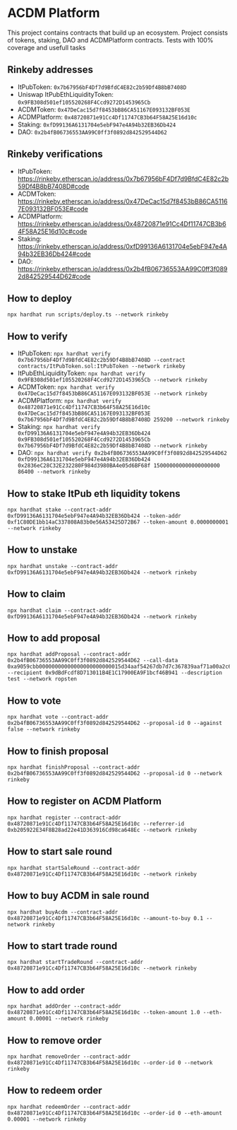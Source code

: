 # ACDM Platform

This project contains contracts that build up an ecosystem. Project consists of tokens, staking, DAO and ACDMPlatform contracts. Tests with 100% coverage and usefull tasks

## Rinkeby addresses
- ItPubToken: `0x7b67956bF4Df7d9BfdC4E82c2b59Df4B8bB7408D`
- Uniswap ItPubEthLiquidityToken: `0x9FB308d501ef105520268F4Ccd9272D1453965Cb`
- ACDMToken: `0x47DeCac15d7f8453bB86CA51167E093132BF053E`
- ACDMPlatform: `0x48720871e91Cc4Df11747CB3b64F58A25E16d10c`
- Staking: `0xfD99136A6131704e5ebF947e4A94b32EB36Db424`
- DAO: `0x2b4fB06736553AA99C0ff3f0892d842529544D62`

## Rinkeby verifications
- ItPubToken: https://rinkeby.etherscan.io/address/0x7b67956bF4Df7d9BfdC4E82c2b59Df4B8bB7408D#code
- ACDMToken: https://rinkeby.etherscan.io/address/0x47DeCac15d7f8453bB86CA51167E093132BF053E#code
- ACDMPlatform: https://rinkeby.etherscan.io/address/0x48720871e91Cc4Df11747CB3b64F58A25E16d10c#code
- Staking: https://rinkeby.etherscan.io/address/0xfD99136A6131704e5ebF947e4A94b32EB36Db424#code
- DAO: https://rinkeby.etherscan.io/address/0x2b4fB06736553AA99C0ff3f0892d842529544D62#code


## How to deploy
```
npx hardhat run scripts/deploy.ts --network rinkeby 
```

## How to verify
- ItPubToken: `npx hardhat verify 0x7b67956bF4Df7d9BfdC4E82c2b59Df4B8bB7408D --contract contracts/ItPubToken.sol:ItPubToken --network rinkeby`
- ItPubEthLiquidityToken: `npx hardhat verify 0x9FB308d501ef105520268F4Ccd9272D1453965Cb --network rinkeby`
- ACDMToken: `npx hardhat verify 0x47DeCac15d7f8453bB86CA51167E093132BF053E --network rinkeby`
- ACDMPlatform: `npx hardhat verify 0x48720871e91Cc4Df11747CB3b64F58A25E16d10c 0x47DeCac15d7f8453bB86CA51167E093132BF053E 0x7b67956bF4Df7d9BfdC4E82c2b59Df4B8bB7408D 259200 --network rinkeby`
- Staking: `npx hardhat verify 0xfD99136A6131704e5ebF947e4A94b32EB36Db424 0x9FB308d501ef105520268F4Ccd9272D1453965Cb 0x7b67956bF4Df7d9BfdC4E82c2b59Df4B8bB7408D --network rinkeby`
- DAO: `npx hardhat verify 0x2b4fB06736553AA99C0ff3f0892d842529544D62 0xfD99136A6131704e5ebF947e4A94b32EB36Db424 0x2836eC28C32E232280F984d3980BA4e05d6BF68f 150000000000000000000 86400 --network rinkeby`


## How to stake ItPub eth liquidity tokens
```
npx hardhat stake --contract-addr 0xfD99136A6131704e5ebF947e4A94b32EB36Db424 --token-addr 0xf1C80DE1bb14aC337808A83b0e56A53425D72B67 --token-amount 0.0000000001 --network rinkeby
```

## How to unstake
```
npx hardhat unstake --contract-addr 0xfD99136A6131704e5ebF947e4A94b32EB36Db424 --network rinkeby
```

## How to claim
```
npx hardhat claim --contract-addr 0xfD99136A6131704e5ebF947e4A94b32EB36Db424 --network rinkeby

```

## How to add proposal
```
npx hardhat addProposal --contract-addr 0x2b4fB06736553AA99C0ff3f0892d842529544D62 --call-data 0xa9059cbb00000000000000000000000015d34aaf54267db7d7c367839aaf71a00a2c6a650000000000000000000000000000000000000000000000000de0b6b3a7640000 --recipient 0x9dBdFcdf8D713011B4E1C17900EA9F1bcf46B941 --description test --network ropsten

```

## How to vote
```
npx hardhat vote --contract-addr 0x2b4fB06736553AA99C0ff3f0892d842529544D62 --proposal-id 0 --against false --network rinkeby

```

## How to finish proposal

```
npx hardhat finishProposal --contract-addr 0x2b4fB06736553AA99C0ff3f0892d842529544D62 --proposal-id 0 --network rinkeby

```

## How to register on ACDM Platform

```
npx hardhat register --contract-addr 0x48720871e91Cc4Df11747CB3b64F58A25E16d10c --referrer-id 0xb205922E34F8B28ad22e41D363916Cd98ca648Ec --network rinkeby

```

## How to start sale round

```
npx hardhat startSaleRound --contract-addr 0x48720871e91Cc4Df11747CB3b64F58A25E16d10c --network rinkeby

```

## How to buy ACDM in sale round

```
npx hardhat buyAcdm --contract-addr 0x48720871e91Cc4Df11747CB3b64F58A25E16d10c --amount-to-buy 0.1 --network rinkeby

```

## How to start trade round

```
npx hardhat startTradeRound --contract-addr 0x48720871e91Cc4Df11747CB3b64F58A25E16d10c --network rinkeby

```

## How to add order

```
npx hardhat addOrder --contract-addr 0x48720871e91Cc4Df11747CB3b64F58A25E16d10c --token-amount 1.0 --eth-amount 0.00001 --network rinkeby

```


## How to remove order

```
npx hardhat removeOrder --contract-addr 0x48720871e91Cc4Df11747CB3b64F58A25E16d10c --order-id 0 --network rinkeby

```

## How to redeem order

```
npx hardhat redeemOrder --contract-addr 0x48720871e91Cc4Df11747CB3b64F58A25E16d10c --order-id 0 --eth-amount 0.00001 --network rinkeby

```